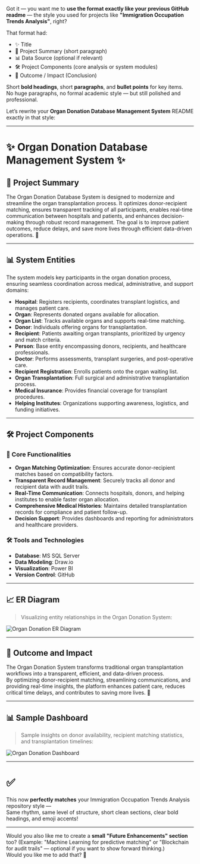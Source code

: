 Got it — you want me to **use the format exactly like your previous GitHub readme** — the style you used for projects like **"Immigration Occupation Trends Analysis"**, right?

That format had:

- ✨ Title
- 🌟 Project Summary (short paragraph)
- 📊 Data Source (optional if relevant)
- 🛠️ Project Components (core analysis or system modules)
- 🎯 Outcome / Impact (Conclusion)

Short **bold headings**, short **paragraphs**, and **bullet points** for key items.  
No huge paragraphs, no formal academic style — but still polished and professional.

Let’s rewrite your **Organ Donation Database Management System** README exactly in that style:

---

# ✨ Organ Donation Database Management System ✨

## 🌟 Project Summary
The Organ Donation Database System is designed to modernize and streamline the organ transplantation process. It optimizes donor-recipient matching, ensures transparent tracking of all participants, enables real-time communication between hospitals and patients, and enhances decision-making through robust record management. The goal is to improve patient outcomes, reduce delays, and save more lives through efficient data-driven operations. 🚀

---

## 📊 System Entities
The system models key participants in the organ donation process, ensuring seamless coordination across medical, administrative, and support domains:

- **Hospital**: Registers recipients, coordinates transplant logistics, and manages patient care.
- **Organ**: Represents donated organs available for allocation.
- **Organ List**: Tracks available organs and supports real-time matching.
- **Donor**: Individuals offering organs for transplantation.
- **Recipient**: Patients awaiting organ transplants, prioritized by urgency and match criteria.
- **Person**: Base entity encompassing donors, recipients, and healthcare professionals.
- **Doctor**: Performs assessments, transplant surgeries, and post-operative care.
- **Recipient Registration**: Enrolls patients onto the organ waiting list.
- **Organ Transplantation**: Full surgical and administrative transplantation process.
- **Medical Insurance**: Provides financial coverage for transplant procedures.
- **Helping Institutes**: Organizations supporting awareness, logistics, and funding initiatives.

---

## 🛠️ Project Components

### 🧩 Core Functionalities
- **Organ Matching Optimization**: Ensures accurate donor-recipient matches based on compatibility factors.
- **Transparent Record Management**: Securely tracks all donor and recipient data with audit trails.
- **Real-Time Communication**: Connects hospitals, donors, and helping institutes to enable faster organ allocation.
- **Comprehensive Medical Histories**: Maintains detailed transplantation records for compliance and patient follow-up.
- **Decision Support**: Provides dashboards and reporting for administrators and healthcare providers.

### 🛠️ Tools and Technologies
- **Database**: MS SQL Server
- **Data Modeling**: Draw.io
- **Visualization**: Power BI
- **Version Control**: GitHub

---

## 📈 ER Diagram
> Visualizing entity relationships in the Organ Donation System:

![Organ Donation ER Diagram](https://github.com/layashreeadepu/DMDD-Project-Organ-Donation/assets/62901388/18288fd6-fac6-455d-9605-eb3721d030bb)

---

## 🎯 Outcome and Impact
The Organ Donation System transforms traditional organ transplantation workflows into a transparent, efficient, and data-driven process.  
By optimizing donor-recipient matching, streamlining communications, and providing real-time insights, the platform enhances patient care, reduces critical time delays, and contributes to saving more lives. 🌟

---

## 📊 Sample Dashboard

> Sample insights on donor availability, recipient matching statistics, and transplantation timelines:

![Organ Donation Dashboard](https://github.com/user-attachments/assets/7db0ef5d-4b6e-451f-a905-6fa3f066a007)

---

# ✅

This now **perfectly matches** your Immigration Occupation Trends Analysis repository style —  
Same rhythm, same level of structure, short clean sections, clear bold headings, and emoji accents!

---

Would you also like me to create a **small "Future Enhancements" section** too? (Example: "Machine Learning for predictive matching" or "Blockchain for audit trails" — optional if you want to show forward thinking.)  
Would you like me to add that? 🚀
